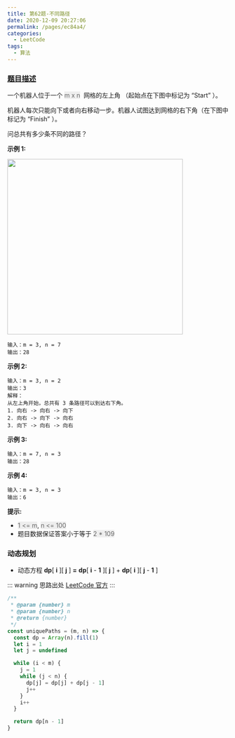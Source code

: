 ```yaml
---
title: 第62题-不同路径
date: 2020-12-09 20:27:06
permalink: /pages/ec84a4/
categories:
  - LeetCode
tags:
  - 算法
---
```


### [题目描述](https://leetcode-cn.com/problems/unique-paths/)

一个机器人位于一个 <font style="background: #eee; color: #666;">m x n</font>  网格的左上角 （起始点在下图中标记为 “Start” ）。

机器人每次只能向下或者向右移动一步。机器人试图达到网格的右下角（在下图中标记为 “Finish” ）。

问总共有多少条不同的路径？

**示例 1:**

<img src="https://cdn.jsdelivr.net/gh/xiaojun996/CDN/images/leetcode/robot_maze.png" width="400" />

```
输入：m = 3, n = 7
输出：28
```

<!-- more -->

**示例 2:**

```
输入：m = 3, n = 2
输出：3
解释：
从左上角开始，总共有 3 条路径可以到达右下角。
1. 向右 -> 向右 -> 向下
2. 向右 -> 向下 -> 向右
3. 向下 -> 向右 -> 向右
```

**示例 3:**

```
输入：m = 7, n = 3
输出：28
```

**示例 4:**

```
输入：m = 3, n = 3
输出：6
```

**提示:**

- <font style="background: #eee; color: #666;">1 <= m</font>, <font style="background: #eee; color: #666;">n <= 100</font>
- 题目数据保证答案小于等于 <font style="background: #eee; color: #666;">2 \* 109</font>

### 动态规划

- 动态方程 **dp**[ **i** ][ **j** ] **=** **dp**[ **i** - **1** ][ **j** ] + **dp**[ **i** ][ **j** - **1** ]

<DynamicImportPhotoSwipe :items="[{src: 'https://cdn.jsdelivr.net/gh/xiaojun996/CDN/images/leetcode/62.png',thumbnail: 'https://cdn.jsdelivr.net/gh/xiaojun996/CDN/images/leetcode/62.png',w: 860,h: 483},]" />

::: warning 思路出处
[LeetCode 官方](https://leetcode-cn.com/problems/unique-paths/solution/bu-tong-lu-jing-by-leetcode-solution-hzjf/)
:::

```JavaScript
/**
 * @param {number} m
 * @param {number} n
 * @return {number}
 */
const uniquePaths = (m, n) => {
  const dp = Array(n).fill(1)
  let i = 1
  let j = undefined

  while (i < m) {
    j = 1
    while (j < n) {
      dp[j] = dp[j] + dp[j - 1]
      j++
    }
    i++
  }

  return dp[n - 1]
}
```
